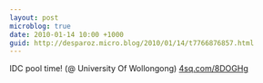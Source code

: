 ```yaml
---
layout: post
microblog: true
date: 2010-01-14 10:00 +1000
guid: http://desparoz.micro.blog/2010/01/14/t7766876857.html
---
```

IDC pool time! (@ University Of Wollongong) [4sq.com/8DOGHg](http://4sq.com/8DOGHg)
